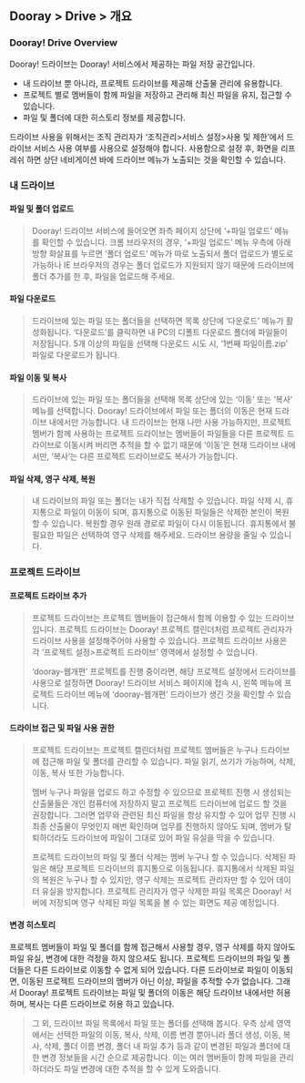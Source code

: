 ## Dooray > Drive > 개요

### Dooray! Drive Overview 

Dooray! 드라이브는 Dooray! 서비스에서 제공하는 파일 저장 공간입니다.  

- 내 드라이브 뿐 아니라, 프로젝트 드라이브를 제공해 산출물 관리에 유용합니다.  
- 프로젝트 별로 멤버들이 함께 파일을 저장하고 관리해 최신 파일을 유지, 접근할 수 있습니다. 
- 파일 및 폴더에 대한 히스토리 정보를 제공합니다.  

드라이브 사용을 위해서는 조직 관리자가 ‘조직관리&gt;서비스 설정&gt;사용 및 제한’에서 드라이브 서비스 사용 여부를 사용으로 설정해야 합니다.
사용함으로 설정 후, 화면을 리프레쉬 하면 상단 네비게이션 바에 드라이브 메뉴가 노출되는 것을 확인할 수 있습니다.

### 내 드라이브 

#### 파일 및 폴더 업로드

> Dooray! 드라이브 서비스에 들어오면 좌측 페이지 상단에 ‘+파일 업로드’
> 메뉴를 확인할 수 있습니다. 크롬 브라우저의 경우, ‘+파일 업로드’ 메뉴
> 우측에 아래 방향 화살표를 누르면 ‘폴더 업로드’ 메뉴가 따로 노출되서
> 폴더 업로드가 별도로 가능하나 IE 브라우저의 경우는 폴더 업로드가
> 지원되지 않기 때문에 드라이브에 폴더 추가를 한 후, 파일을 업로드해
> 주세요.

#### 파일 다운로드

> 드라이브에 있는 파일 또는 폴더들을 선택하면 목록 상단에 ‘다운로드’
> 메뉴가 활성화됩니다. ‘다운로드’를 클릭하면 내 PC의 디폴트 다운로드
> 폴더에 파일들이 저장됩니다. 5개 이상의 파일을 선택해 다운로드 시도 시,
> ‘1번째 파일이름.zip’ 파일로 다운로드가 됩니다.

#### 파일 이동 및 복사

> 드라이브에 있는 파일 또는 폴더들을 선택해 목록 상단에 있는 ‘이동’ 또는
> ‘복사’ 메뉴를 선택합니다. Dooray! 드라이브에서 파일 또는 폴더의 이동은
> 현재 드라이브 내에서만 가능합니다. 내 드라이브는 현재 나만 사용
> 가능하지만, 프로젝트 멤버가 함께 사용하는 프로젝트 드라이브는 멤버들이
> 파일들을 다른 프로젝트 드라이브로 이동시켜 버리면 추적을 할 수 없기
> 때문에 ‘이동’은 현재 드라이브 내에서만, ‘복사’는 다른 프로젝트
> 드라이브로도 복사가 가능합니다.

#### 파일 삭제, 영구 삭제, 복원

> 내 드라이브의 파일 또는 폴더는 내가 직접 삭제할 수 있습니다. 파일 삭제
> 시, 휴지통으로 파일이 이동이 되며, 휴지통으로 이동된 파일들은 삭제한
> 본인이 복원할 수 있습니다. 복원할 경우 원래 경로로 파일이 다시
> 이동됩니다. 휴지통에서 불필요한 파일은 선택하여 영구 삭제를 해주세요.
> 드라이브 용량을 줄일 수 있습니다.

### 프로젝트 드라이브 

#### 프로젝트 드라이브 추가

> 프로젝트 드라이브는 프로젝트 멤버들이 접근해서 함께 이용할 수 있는
> 드라이브입니다. 프로젝트 드라이브는 Dooray! 프로젝트 캘린더처럼
> 프로젝트 관리자가 드라이브 사용을 설정해주어야 사용할 수 있습니다.
> 프로젝트 드라이브 사용은 각 ‘프로젝트 설정&gt;프로젝트 드라이브’
> 영역에서 설정할 수 있습니다.
>
> ‘dooray-웹개편’ 프로젝트를 진행 중이라면, 해당 프로젝트 설정에서
> 드라이브를 사용으로 설정하면 Dooray! 드라이브 서비스 페이지에 접속 시,
> 왼쪽 메뉴에 프로젝트 드라이브 메뉴에 ‘dooray-웹개편’ 드라이브가 생긴
> 것을 확인할 수 있습니다.

#### 드라이브 접근 및 파일 사용 권한  

> 프로젝트 드라이브는 프로젝트 캘린더처럼 프로젝트 멤버들은 누구나
> 드라이브에 접근해 파일 및 폴더를 관리할 수 있습니다. 파일 읽기, 쓰기가
> 가능하며, 삭제, 이동, 복사 또한 가능합니다.
>
> 멤버 누구나 파일을 업로드 하고 수정할 수 있으므로 프로젝트 진행 시
> 생성되는 산출물들은 개인 컴퓨터에 저장하지 말고 프로젝트 드라이브에
> 업로드 할 것을 권장합니다. 그러면 업무와 관련된 최신 파일을 항상
> 유지할 수 있어 업무 진행 시 최종 산출물이 무엇인지 매번 확인하며
> 업무를 진행하지 않아도 되며, 멤버가 탈퇴하더라도 드라이브에 파일이
> 그대로 있어 파일 유실을 막을 수 있습니다.
>
> 프로젝트 드라이브의 파일 및 폴더 삭제는 멤버 누구나 할 수 있습니다.
> 삭제된 파일은 해당 프로젝트 드라이브의 휴지통으로 이동됩니다.
> 휴지통에서 삭제된 파일의 복원은 누구나 할 수 있지만, 영구 삭제는
> 프로젝트 관리자만 할 수 있어 데이터 유실을 방지합니다. 프로젝트
> 관리자가 영구 삭제한 파일 목록은 Dooray! 서버에 저장되며 영구 삭제된
> 파일 목록을 볼 수 있는 화면도 제공 예정입니다. 

#### 변경 히스토리

프로젝트 멤버들이 파일 및 폴더를 함께 접근해서 사용할 경우, 영구 삭제를
하지 않아도 파일 유실, 변경에 대한 걱정을 하지 않으셔도 됩니다. 프로젝트
드라이브의 파일 및 폴더들은 다른 드라이브로 이동할 수 없게 되어
있습니다. 다른 드라이브로 파일이 이동되면, 이동된 프로젝트 드라이브의
멤버가 아닌 이상, 파일을 추적할 수가 없습니다. 그래서 Dooray! 프로젝트
드라이브는 파일 및 폴더의 이동은 해당 드라이브 내에서만 허용하며, 복사는
다른 드라이브로 허용 하고 있습니다.

> 그 외, 드라이브 파일 목록에서 파일 또는 폴더를 선택해 봅시다. 우측
> 상세 영역에서는 선택한 파일의 이동, 복사, 삭제, 이름 변경 뿐아니라
> 폴더 생성, 이동, 복사, 삭제, 폴더 이름 변경, 폴더 내 파일 추가 등과
> 같이 변경된 파일과 폴더에 대한 변경 정보들을 시간 순으로 제공합니다.
> 이는 여러 멤버들이 함께 파일을 관리하더라도 파일 변경에 대한 추적을 할
> 수 있게 도와줍니다.





